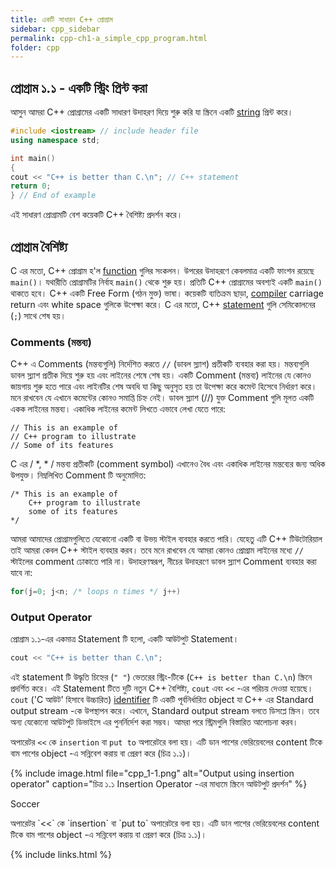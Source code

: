 ```yaml
---
title: একটি সাধারন C++ প্রোগ্রাম
sidebar: cpp_sidebar
permalink: cpp-ch1-a_simple_cpp_program.html
folder: cpp
---
```


## প্রোগ্রাম ১.১ - একটি স্ট্রিং প্রিন্ট করা

আসুন আমরা C++ প্রোগ্রামের একটি সাধারণ উদাহরণ দিয়ে শুরু করি যা স্ক্রিনে একটি <a href="#" onClick="return false;" data-toggle="tooltip" data-original-title="{{site.data.glossary.string}}">string</a> প্রিন্ট করে।

```cpp
#include <iostream> // include header file
using namespace std;

int main()
{
cout << "C++ is better than C.\n"; // C++ statement
return 0;
} // End of example
```
এই সাধারণ প্রোগ্রামটি বেশ কয়েকটি C++ বৈশিষ্ট্য প্রদর্শন করে। 

## প্রোগ্রাম বৈশিষ্ট্য

C এর মতো, C++ প্রোগ্রাম হ'ল <a href="#" onClick="return false;" data-toggle="tooltip" data-original-title="{{site.data.glossary.function}}">function</a> গুলির সংকলন। উপরের উদাহরণে কেবলমাত্র একটি ফাংশন রয়েছে `main()`। যথারীতি প্রোগ্রামটির নির্বাহ `main()` থেকে শুরু হয়। প্রতিটি C++ প্রোগ্রামের অবশ্যই একটি `main()` থাকতে হবে। C++ একটি Free Form (গঠন মুক্ত) ভাষা। কয়েকটি ব্যতিক্রম ছাড়া, <a href="#" onClick="return false;" data-toggle="tooltip" data-original-title="{{site.data.glossary.compiler}}">compiler</a> carriage return এবং white space গুলিকে উপেক্ষা করে। C এর মতো, C++ <a href="#" onClick="return false;" data-toggle="tooltip" data-original-title="{{site.data.glossary.statement}}">statement</a> গুলি সেমিকোলনের (`;`) সাথে শেষ হয়।

### Comments (মন্তব্য)

C++ এ Comments (মন্তব্যগুলি) নির্দেশিত করতে `//` (ডাবল স্ল্যাশ) প্রতীকটি ব্যবহার করা হয়। মন্তব্যগুলি ডাবল স্ল্যাশ প্রতীক দিয়ে শুরু হয় এবং লাইনের শেষে শেষ হয়। একটি Comment (মন্তব্য) লাইনের যে কোনও জায়গায় শুরু হতে পারে এবং লাইনটির শেষ অবধি যা কিছু অনুসৃত হয় তা উপেক্ষা করে কমেন্ট হিসেবে নির্ধারণ করে। মনে রাখবেন যে এখানে কমেন্টের কোনও সমাপ্তি চিহ্ন নেই।
ডাবল স্ল্যাশ (//) যুক্ত Comment গুলি মূলত একটি একক লাইনের মন্তব্য। একাধিক লাইনের কমেন্ট লিখতে এভাবে লেখা যেতে পারে:
```
// This is an example of 
// C++ program to illustrate 
// Some of its features
```
C এর / *, * / মন্তব্য প্রতীকটি (comment symbol) এখানেও বৈধ এবং একাধিক লাইনের মন্তব্যের জন্য অধিক উপযুক্ত। নিম্নলিখিত Comment টি অনুমোদিত:
```
/* This is an example of 
    C++ program to illustrate 
    some of its features
*/
```
আমরা আমাদের প্রোগ্রামগুলিতে যেকোনো একটি বা উভয় স্টাইল ব্যবহার করতে পারি। যেহেতু এটি C++ টিউটোরিয়াল তাই আমরা কেবল C++ স্টাইল ব্যবহার করব। তবে মনে রাখবেন যে আমরা কোনও প্রোগ্রাম লাইনের মধ্যে `//` স্টাইলের comment ঢোকাতে পারি না। উদাহরণস্বরূপ, নীচের উদাহরণে ডাবল স্ল্যাশ Comment ব্যবহার করা যাবে না:
```cpp
for(j=0; j<n; /* loops n times */ j++)
```

### Output Operator

প্রোগ্রাম ১.১-এর একমাত্র Statement টি হলো, একটি আউটপুট Statement।
```cpp
cout << "C++ is better than C.\n";
```
এই statement টি উদ্ধৃতি চিহ্নের (`" "`) ভেতরের স্ট্রিং-টিকে (`C++ is better than C.\n`) স্ক্রিনে প্রদর্শিত করে। এই Statement টিতে দুটি নতুন C++ বৈশিষ্ট্য, `cout` এবং `<<` -এর পরিচয় দেওয়া হয়েছে। `cout` ('C আউট' হিসাবে উচ্চারিত) <a href="#" onClick="return false;" data-toggle="tooltip" data-original-title="{{site.data.glossary.identifier}}">identifier</a> টি একটি পূর্বনির্ধারিত object যা C++ এর Standard output stream -কে উপস্থাপন করে। 
এখানে, Standard output stream বলতে ডিসপ্লে স্ক্রিন। তবে অন্য যেকোনো আউটপুট ডিভাইসে এর পুনর্নির্দেশ করা সম্ভব। আমরা পরে স্ট্রিমগুলি বিস্তারিত আলোচনা করব।

অপারেটর `<<` কে `insertion` বা `put to` অপারেটরে বলা হয়। এটি ডান পাশের ভেরিয়েবলের content টিকে বাম পাশের object -এ সন্নিবেশ করায় বা প্রেরণ করে (চিত্র ১.১)।

{% include image.html file="cpp_1-1.png" alt="Output using insertion operator" caption="চিত্র ১.১ Insertion Operator -এর মাধ্যমে স্ক্রিনে আউটপুট প্রদর্শন" %}

<p>Soccer <span class="Basketball glyphicon glyphicon-info-sign" data-toggle="popover"></span></p> অপারেটর `<<` কে `insertion` বা `put to` অপারেটরে বলা হয়। এটি ডান পাশের ভেরিয়েবলের content টিকে বাম পাশের object -এ সন্নিবেশ করায় বা প্রেরণ করে (চিত্র ১.১)।

{% include links.html %}
